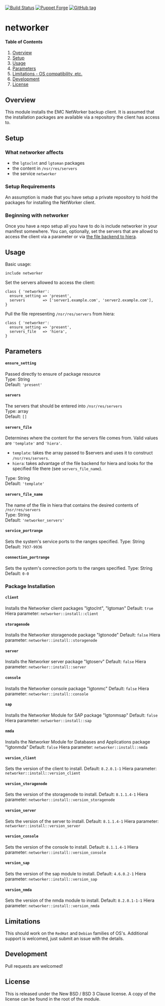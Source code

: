 [![Build Status][travis-img-master]][travis-ci]
[![Puppet Forge][pf-img]][pf-link]
[![GitHub tag][gh-tag-img]][gh-link]

# networker

#### Table of Contents

1. [Overview](#overview)
2. [Setup](#setup)
3. [Usage](#usage)
4. [Parameters](#parameters)
5. [Limitations - OS compatibility, etc.](#limitations)
6. [Development](#development)
7. [License](#license)

## Overview

This module installs the EMC NetWorker backup client. It is assumed that
the installation packages are available via a repository the client has
access to.


## Setup

### What networker affects

* the `lgtoclnt` and `lgtoman` packages
* the content in `/nsr/res/servers`
* the service `networker`

### Setup Requirements

An assumption is made that you have setup a private repository to hold the
packages for installing the NetWorker client.

### Beginning with networker

Once you have a repo setup all you have to do is include networker in your
manifest somewhere. You can, optionally, set the servers that are allowd to
access the client via a parameter or via [the file backend to hiera][hiera-file].

## Usage

Basic usage:
```puppet
include networker
```

Set the servers allowed to access the client:
```puppet
class { 'networker':
  ensure_setting => 'present',
  servers        => ['server1.example.com', 'server2.example.com'],
}
```

Pull the file representing `/nsr/res/servers` from hiera:
```puppet
class { 'networker':
  ensure_setting => 'present',
  servers_file   => 'hiera',
}
```

## Parameters

#### `ensure_setting`  
Passed directly to ensure of package resource  
Type: String  
Default: `'present'`  

#### `servers`  
The servers that should be entered into `/nsr/res/servers`  
Type: array  
Default: `[]`  

#### `servers_file`  
Determines where the content for the servers file comes from. Valid values are
`'template'` and `'hiera'`.  
* `template`: takes the array passed to $servers and uses it to construct
  `/nsr/res/servers`.
* `hiera`: takes advantage of the file backend for hiera and looks for the
  specified file there (see `servers_file_name`).  

Type: String  
Default: `'template'`  

#### `servers_file_name`  
The name of the file in hiera that contains the desired contents of
`/nsr/res/servers`  
Type: String  
Default: `'networker_servers'`  

#### `service_portrange`
Sets the system's service ports to the ranges specified.
Type: String  
Default: `7937-9936`

#### `connection_portrange`
Sets the system's connection ports to the ranges specified.
Type: String  
Default: `0-0`

### Package Installation
#### `client`
Installs the Networker client packages "lgtoclnt", "lgtoman"
Default: `true`
Hiera parameter: `networker::install::client`

#### `storagenode`
Installs the Networker storagenode package "lgtonode"
Default: `false`
Hiera parameter: `networker::install::storagenode`

#### `server`
Installs the Networker server package "lgtoserv"
Default: `false`
Hiera parameter: `networker::install::server`

#### `console`
Installs the Networker console package "lgtonmc"
Default: `false`
Hiera parameter: `networker::install::console`

#### `sap`
Installs the Networker Module for SAP package "lgtonmsap"
Default: `false`
Hiera parameter: `networker::install::sap`

#### `nmda`
Installs the Networker Module for Databases and Applications package "lgtonmda"
Default: `false`
Hiera parameter: `networker::install::nmda`

#### `version_client`
Sets the version of the client to install.
Default: `8.2.0.1-1`
Hiera parameter: `networker::install::version_client`

#### `version_storagenode`
Sets the version of the storagenode to install.
Default: `8.1.1.4-1`
Hiera parameter: `networker::install::version_storagenode`

#### `version_server`
Sets the version of the server to install.
Default: `8.1.1.4-1`
Hiera parameter: `networker::install::version_server`

#### `version_console`
Sets the version of the console to install.
Default: `8.1.1.4-1`
Hiera parameter: `networker::install::version_console`

#### `version_sap`
Sets the version of the sap module to install.
Default: `4.6.0.2-1`
Hiera parameter: `networker::install::version_sap`

#### `version_nmda`
Sets the version of the nmda module to install.
Default: `8.2.0.1-1-1`
Hiera parameter: `networker::install::version_nmda`

## Limitations

This should work on the `RedHat` and `Debian` families of OS's. Additional
support is welcomed, just submit an issue with the details.

## Development

Pull requests are welcomed!

## License

This is released under the New BSD / BSD 3 Clause license. A copy of the license
can be found in the root of the module.

[gh-tag-img]: https://img.shields.io/github/tag/genebean/genebean-networker.svg
[gh-link]: https://github.com/genebean/genebean-networker
[hiera-file]: https://github.com/adrienthebo/hiera-file
[pf-img]: https://img.shields.io/puppetforge/v/genebean/networker.svg
[pf-link]: https://forge.puppetlabs.com/genebean/networker
[travis-ci]: https://travis-ci.org/genebean/genebean-networker
[travis-img-master]: https://img.shields.io/travis/genebean/genebean-networker/master.svg
